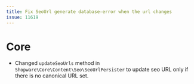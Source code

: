 ```yaml
---
title: Fix SeoUrl generate database-error when the url changes
issue: 11619
---
```

# Core
* Changed `updateSeoUrls` method in `Shopware\Core\Content\Seo\SeoUrlPersister` to update seo URL only if there is no canonical URL set.
